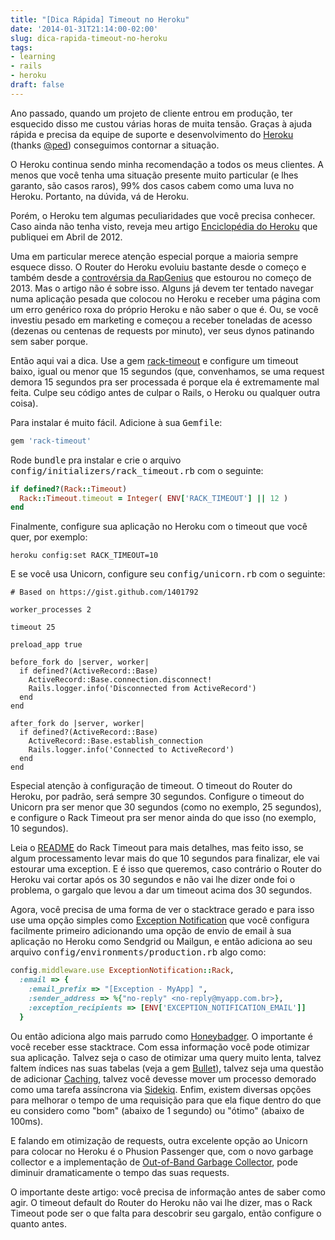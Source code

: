 ```yaml
---
title: "[Dica Rápida] Timeout no Heroku"
date: '2014-01-31T21:14:00-02:00'
slug: dica-rapida-timeout-no-heroku
tags:
- learning
- rails
- heroku
draft: false
---
```


Ano passado, quando um projeto de cliente entrou em produção, ter esquecido disso me custou várias horas de muita tensão. Graças à ajuda rápida e precisa da equipe de suporte e desenvolvimento do [Heroku](http://heroku.com) (thanks [@ped](http://twitter.com/ped)) conseguimos contornar a situação.

O Heroku continua sendo minha recomendação a todos os meus clientes. A menos que você tenha uma situação presente muito particular (e lhes garanto, são casos raros), 99% dos casos cabem como uma luva no Heroku. Portanto, na dúvida, vá de Heroku.

Porém, o Heroku tem algumas peculiaridades que você precisa conhecer. Caso ainda não tenha visto, reveja meu artigo [Enciclopédia do Heroku](http://www.akitaonrails.com/2012/04/20/heroku-tips-enciclopedia-do-heroku) que publiquei em Abril de 2012.

Uma em particular merece atenção especial porque a maioria sempre esquece disso. O Router do Heroku evoluiu bastante desde o começo e também desde a [controvérsia da RapGenius](http://venturebeat.com/2013/03/02/rap-genius-responds/) que estourou no começo de 2013. Mas o artigo não é sobre isso. Alguns já devem ter tentado navegar numa aplicação pesada que colocou no Heroku e receber uma página com um erro genérico roxa do próprio Heroku e não saber o que é. Ou, se você investiu pesado em marketing e começou a receber toneladas de acesso (dezenas ou centenas de requests por minuto), ver seus dynos patinando sem saber porque.

Então aqui vai a dica. Use a gem [rack-timeout](https://github.com/kch/rack-timeout) e configure um timeout baixo, igual ou menor que 15 segundos (que, convenhamos, se uma request demora 15 segundos pra ser processada é porque ela é extremamente mal feita. Culpe seu código antes de culpar o Rails, o Heroku ou qualquer outra coisa).

Para instalar é muito fácil. Adicione à sua <tt>Gemfile</tt>:

```ruby
gem 'rack-timeout'
```

Rode <tt>bundle</tt> pra instalar e crie o arquivo <tt>config/initializers/rack_timeout.rb</tt> com o seguinte:

```ruby
if defined?(Rack::Timeout)
  Rack::Timeout.timeout = Integer( ENV['RACK_TIMEOUT'] || 12 )
end
```

Finalmente, configure sua aplicação no Heroku com o timeout que você quer, por exemplo:

```
heroku config:set RACK_TIMEOUT=10
```

E se você usa Unicorn, configure seu <tt>config/unicorn.rb</tt> com o seguinte:

```
# Based on https://gist.github.com/1401792

worker_processes 2

timeout 25

preload_app true

before_fork do |server, worker|
  if defined?(ActiveRecord::Base)
    ActiveRecord::Base.connection.disconnect!
    Rails.logger.info('Disconnected from ActiveRecord')
  end
end

after_fork do |server, worker|
  if defined?(ActiveRecord::Base)
    ActiveRecord::Base.establish_connection
    Rails.logger.info('Connected to ActiveRecord')
  end
end
```

Especial atenção à configuração de timeout. O timeout do Router do Heroku, por padrão, será sempre 30 segundos. Configure o timeout do Unicorn pra ser menor que 30 segundos (como no exemplo, 25 segundos), e configure o Rack Timeout pra ser menor ainda do que isso (no exemplo, 10 segundos).

Leia o [README](https://github.com/kch/rack-timeout/blob/master/README.markdown) do Rack Timeout para mais detalhes, mas feito isso, se algum processamento levar mais do que 10 segundos para finalizar, ele vai estourar uma exception. E é isso que queremos, caso contrário o Router do Heroku vai cortar após os 30 segundos e não vai lhe dizer onde foi o problema, o gargalo que levou a dar um timeout acima dos 30 segundos.

Agora, você precisa de uma forma de ver o stacktrace gerado e para isso use uma opção simples como [Exception Notification](https://github.com/rails/exception_notification) que você configura facilmente primeiro adicionando uma opção de envio de email à sua aplicação no Heroku como Sendgrid ou Mailgun, e então adiciona ao seu arquivo <tt>config/environments/production.rb</tt> algo como:

```ruby
config.middleware.use ExceptionNotification::Rack,
  :email => {
    :email_prefix => "[Exception - MyApp] ",
    :sender_address => %{"no-reply" <no-reply@myapp.com.br>},
    :exception_recipients => [ENV['EXCEPTION_NOTIFICATION_EMAIL']]
  }
```

Ou então adiciona algo mais parrudo como [Honeybadger](https://www.honeybadger.io). O importante é você receber esse stacktrace. Com essa informação você pode otimizar sua aplicação. Talvez seja o caso de otimizar uma query muito lenta, talvez faltem índices nas suas tabelas (veja a gem [Bullet](https://github.com/flyerhzm/bullet)), talvez seja uma questão de adicionar [Caching](http://www.akitaonrails.com/2008/8/21/tutorial-de-rails-caching-parte-1), talvez você devesse mover um processo demorado como uma tarefa assíncrona via [Sidekiq](https://github.com/mperham/sidekiq). Enfim, existem diversas opções para melhorar o tempo de uma requisição para que ela fique dentro do que eu considero como "bom" (abaixo de 1 segundo) ou "ótimo" (abaixo de 100ms).

E falando em otimização de requests, outra excelente opção ao Unicorn para colocar no Heroku é o Phusion Passenger que, com o novo garbage collector e a implementação de [Out-of-Band Garbage Collector](http://blog.phusion.nl/2014/01/31/phusion-passenger-now-supports-the-new-ruby-2-1-out-of-band-gc/), pode diminuir dramaticamente o tempo das suas requests.

O importante deste artigo: você precisa de informação antes de saber como agir. O timeout default do Router do Heroku não vai lhe dizer, mas o Rack Timeout pode ser o que falta para descobrir seu gargalo, então configure o quanto antes.
